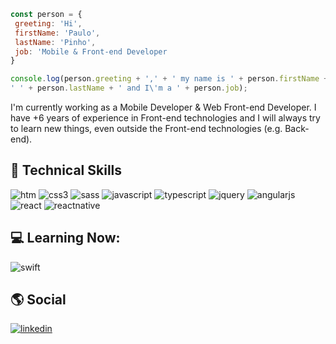 ```javascript
const person = {
 greeting: 'Hi',
 firstName: 'Paulo',
 lastName: 'Pinho',
 job: 'Mobile & Front-end Developer
}

console.log(person.greeting + ',' + ' my name is ' + person.firstName +
' ' + person.lastName + ' and I\'m a ' + person.job);
```

I'm currently working as a Mobile Developer & Web Front-end Developer.
I have +6 years of experience in Front-end technologies and I will always try to learn new things, even outside the Front-end technologies (e.g. Back-end).

## :rocket: Technical Skills

![htm](https://img.shields.io/badge/-HTML-/?logoColor=white&color=orange&style=for-the-badge&logo=HTML5)
![css3](https://img.shields.io/badge/-CSS-/?logoColor=white&color=blue&style=for-the-badge&logo=CSS3)
![sass](https://img.shields.io/badge/-CSS-/?logoColor=white&color=CD6799&style=for-the-badge&logo=SASS)
![javascript](https://img.shields.io/badge/-Javascript-/?logoColor=white&color=yellow&style=for-the-badge&logo=JAVASCRIPT)
![typescript](https://img.shields.io/badge/-Typescript-/?logoColor=white&color=007acc&style=for-the-badge&logo=TYPESCRIPT)
![jquery](https://img.shields.io/badge/-jQuery-/?logoColor=white&color=0868AC&style=for-the-badge&logo=JQUERY)
![angularjs](https://img.shields.io/badge/-AngularJS-/?logoColor=white&color=dd1b16&style=for-the-badge&logo=ANGULARJS)
![react](https://img.shields.io/badge/-React-/?logoColor=white&color=blue&style=for-the-badge&logo=REACT)
![reactnative](https://img.shields.io/badge/-React%20Native-/?logoColor=white&color=3e9fb9&style=for-the-badge&logo=REACT)

## 💻 Learning Now:
 
![swift](https://img.shields.io/badge/-Swift-/?logoColor=white&color=F05138&style=for-the-badge&logo=SWIFT)

## :earth_americas: Social 

<a href="https://www.linkedin.com/in/pmafpinho/" target="_blank">![linkedin](https://img.shields.io/badge/-LinkedIn-/?logoColor=white&color=blue&style=for-the-badge&logo=LINKEDIN)</a>
